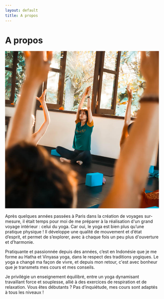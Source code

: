 ```yaml
---
layout: default
title: A propos
---
```


# A propos 

![me](/cours-bali-s2.jpg "Cours à Bali")

Après quelques années passées à Paris dans la création de voyages sur-mesure, il était temps pour moi de me préparer à la réalisation d'un grand voyage intérieur : celui du yoga. Car oui, le yoga est bien plus qu’une pratique physique ! Il développe une qualité de mouvement et d’état d’esprit, et permet de s’explorer, avec à chaque fois un peu plus d'ouverture et d’harmonie.  

Pratiquante et passionnée depuis des années, c’est en Indonésie que je me forme au Hatha et Vinyasa yoga, dans le respect des traditions yogiques. Le yoga a changé ma façon de vivre, et depuis mon retour, c'est avec bonheur que je transmets mes cours et mes conseils.  

Je privilégie un enseignement équilibré, entre un yoga dynamisant travaillant force et souplesse, allié à des exercices de respiration et de relaxation. Vous êtes débutants ? Pas d’inquiétude, mes cours sont adaptés à tous les niveaux ! 
